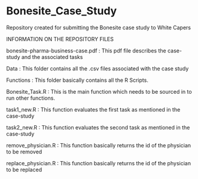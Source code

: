 Bonesite_Case_Study
===================

Repository created for submitting the Bonesite case study to White Capers


INFORMATION ON THE REPOSITORY FILES

bonesite-pharma-business-case.pdf : This pdf file describes the case-study and the associated tasks

Data : This folder contains all the .csv files associated with the case study

Functions : This folder basically contains all the R Scripts.

Bonesite_Task.R : This is the main function which needs to be sourced in to run other functions.

task1_new.R : This function evaluates the first task as mentioned in the case-study

task2_new.R : This function evaluates the second task as mentioned in the case-study

remove_physician.R : This function basically returns the id of the physician to be removed

replace_physician.R : This function basically returns the id of the physician to be replaced

